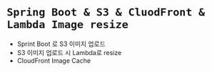 # `Spring Boot & S3 & CluodFront & Lambda Image resize`

- Sprint Boot 로 S3 이미지 업로드
- S3 이미지 업로드 시 Lambda로 resize
- CloudFront Image Cache